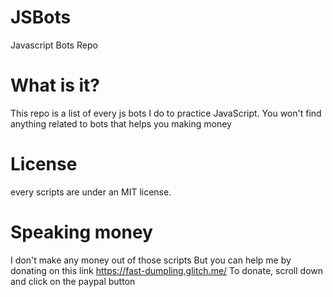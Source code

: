 # JSBots
Javascript Bots Repo

# What is it?
This repo is a list of every js bots I do to practice JavaScript.
You won't find anything related to bots that helps you making money

# License
every scripts are under an MIT license.

# Speaking money
I don't make any money out of those scripts
But you can help me by donating on this link
https://fast-dumpling.glitch.me/
To donate, scroll down and click on the paypal button
